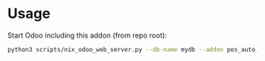 # Usage

Start Odoo including this addon (from repo root):

```bash
python3 scripts/nix_odoo_web_server.py --db-name mydb --addon pos_auto_invoice
```
